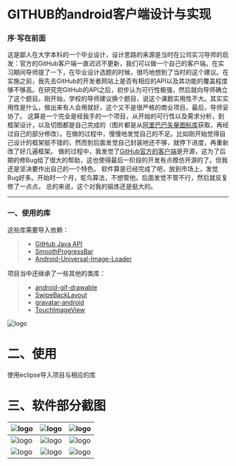 # GITHUB的android客户端设计与实现

### 序·写在前面
这是鄙人在大学本科的一个毕业设计，设计思路的来源是当时在公司实习导师的启发：官方的GitHub客户端一直迟迟不更新，我们可以做一个自己的客户端。在实习期间导师提了一下，在毕业设计选题的时候，很巧地想到了当时的这个建议。在实施之前，我先去GitHub的开发者网站上是否有相应的API以及其功能的覆盖程度够不够高。在研究完GitHub的API之后，初步认为可行性极强，然后就向导师确立了这个题目。刚开始，学校的导师建议换个题目，说这个课题实用性不大。其实实用性是什么，做出来有人会用就好，这个又不是很严格的商业项目。最后，导师妥协了。
这算是一个完全是经我手的一个项目，从开始的可行性以及需求分析，到框架设计，以及切图都是自己完成的（图片都是从[阿里巴巴矢量图标库](http://www.iconfont.cn/)获取，再经过自己的部分修改）。在做的过程中，慢慢地发觉自己的不足。比如刚开始觉得自己设计的框架挺不错的，然而到后面发觉自己封装地还不够，就停下进度，再重新改了好几遍框架。
做的过程中，我发觉了[GitHub官方的客户端](https://github.com/forkhubs/android)是开源，这为了后期的修Bug给了很大的帮助，这也使得最后一阶段的开发有点模仿开源的了。但我还是坚决要作出自己的一个特色。
软件算是已经完成了吧，放到市场上，发觉Bug好多。开始时一个月，鸵鸟算法，不想管他。后面发觉不管不行，然后就反复修了一点点。
总的来说，这个对我的锻炼还是挺大的。


------

### 一、使用的库

这些库需要导入依赖：
> * [GitHub Java API](https://github.com/eclipse/egit-github/tree/master/org.eclipse.egit.github.core)
> * [SmoothProgressBar](https://github.com/castorflex/SmoothProgressBar)
> * [Android-Universal-Image-Loader](https://github.com/nostra13/Android-Universal-Image-Loader)

项目当中还继承了一些其他的类库：
> * [android-gif-drawable](https://github.com/koral--/android-gif-drawable)
> * [SwipeBackLayout](https://github.com/ikew0ng/SwipeBackLayout)
> * [gravatar-android](https://github.com/tkeunebr/gravatar-android)
> * [TouchImageView](https://github.com/MikeOrtiz/TouchImageView)


![logo](https://github.com/gdestiny/graduation_github/blob/master/Test/Screenshot/show.png?raw=true)

# 二、使用
使用eclipse导入项目与相应的库

# 三、软件部分截图
| ![logo](https://github.com/gdestiny/graduation_github/blob/master/Test/Screenshot/01-splash.png?raw=true) |![logo](https://github.com/gdestiny/graduation_github/blob/master/Test/Screenshot/02-homeMenu.png?raw=true)|![logo](https://github.com/gdestiny/graduation_github/blob/master/Test/Screenshot/03-code.png?raw=true)|
| --------   | -----:  | :----:  |
| ![logo](https://github.com/gdestiny/graduation_github/blob/master/Test/Screenshot/04-codefile.png?raw=true) | ![logo](https://github.com/gdestiny/graduation_github/blob/master/Test/Screenshot/05-commit.png?raw=true) |  ![logo](https://github.com/gdestiny/graduation_github/blob/master/Test/Screenshot/06-event.png?raw=true)  |
|  ![logo](https://github.com/gdestiny/graduation_github/blob/master/Test/Screenshot/07-issue.png?raw=true) |  ![logo](https://github.com/gdestiny/graduation_github/blob/master/Test/Screenshot/gist.png?raw=true)  | ![logo](https://github.com/gdestiny/graduation_github/blob/master/Test/Screenshot/dashboard.png?raw=true)|

